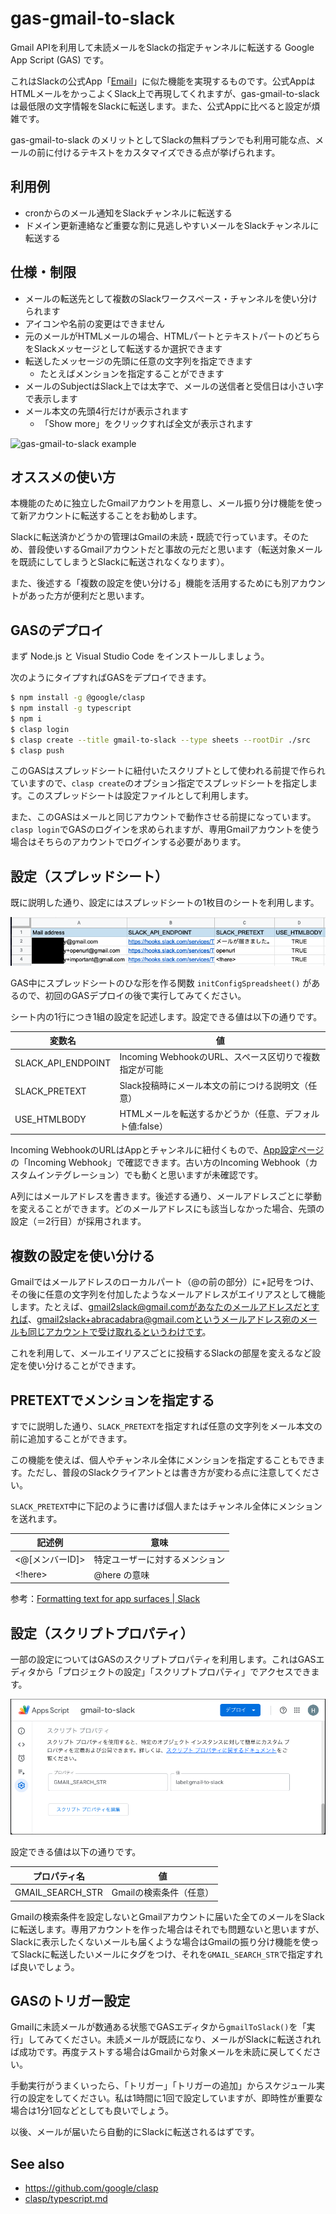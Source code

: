 # gas-gmail-to-slack

Gmail APIを利用して未読メールをSlackの指定チャンネルに転送する Google App Script (GAS) です。

これはSlackの公式App「[Email](https://slack.com/apps/A0F81496D-email)」に似た機能を実現するものです。公式AppはHTMLメールをかっこよくSlack上で再現してくれますが、gas-gmail-to-slack は最低限の文字情報をSlackに転送します。また、公式Appに比べると設定が煩雑です。

gas-gmail-to-slack のメリットとしてSlackの無料プランでも利用可能な点、メールの前に付けるテキストをカスタマイズできる点が挙げられます。

## 利用例

* cronからのメール通知をSlackチャンネルに転送する
* ドメイン更新連絡など重要な割に見逃しやすいメールをSlackチャンネルに転送する

## 仕様・制限

* メールの転送先として複数のSlackワークスペース・チャンネルを使い分けられます
* アイコンや名前の変更はできません
* 元のメールがHTMLメールの場合、HTMLパートとテキストパートのどちらをSlackメッセージとして転送するか選択できます
* 転送したメッセージの先頭に任意の文字列を指定できます
  - たとえばメンションを指定することができます
* メールのSubjectはSlack上では太字で、メールの送信者と受信日は小さい字で表示します
* メール本文の先頭4行だけが表示されます
  - 「Show more」をクリックすれば全文が表示されます

![gas-gmail-to-slack example](https://github.com/hnw/gas-gmail-to-slack/blob/master/doc/gmail-to-slack-example.png?raw=true)

## オススメの使い方

本機能のために独立したGmailアカウントを用意し、メール振り分け機能を使って新アカウントに転送することをお勧めします。

Slackに転送済かどうかの管理はGmailの未読・既読で行っています。そのため、普段使いするGmailアカウントだと事故の元だと思います（転送対象メールを既読にしてしまうとSlackに転送されなくなります）。

また、後述する「複数の設定を使い分ける」機能を活用するためにも別アカウントがあった方が便利だと思います。

## GASのデプロイ

まず Node.js と Visual Studio Code をインストールしましょう。

次のようにタイプすればGASをデプロイできます。

```sh
$ npm install -g @google/clasp
$ npm install -g typescript
$ npm i
$ clasp login
$ clasp create --title gmail-to-slack --type sheets --rootDir ./src
$ clasp push
```

このGASはスプレッドシートに紐付いたスクリプトとして使われる前提で作られていますので、`clasp create`のオプション指定でスプレッドシートを指定します。このスプレッドシートは設定ファイルとして利用します。

また、このGASはメールと同じアカウントで動作させる前提になっています。`clasp login`でGASのログインを求められますが、専用Gmailアカウントを使う場合はそちらのアカウントでログインする必要があります。

## 設定（スプレッドシート）

既に説明した通り、設定にはスプレッドシートの1枚目のシートを利用します。

![configuration with spreadsheet](https://github.com/hnw/gas-gmail-to-slack/blob/master/doc/config-spreadsheet.png?raw=true)

GAS中にスプレッドシートのひな形を作る関数 `initConfigSpreadsheet()` があるので、初回のGASデプロイの後で実行してみてください。

シート内の1行につき1組の設定を記述します。設定できる値は以下の通りです。

| 変数名             | 値                                                       |
|--------------------|----------------------------------------------------------|
| SLACK_API_ENDPOINT | Incoming WebhookのURL、スペース区切りで複数指定が可能    |
| SLACK_PRETEXT      | Slack投稿時にメール本文の前につける説明文（任意）        |
| USE_HTMLBODY       | HTMLメールを転送するかどうか（任意、デフォルト値:false） |

Incoming WebhookのURLはAppとチャンネルに紐付くもので、[App設定ページ](https://api.slack.com/apps)の「Incoming Webhook」で確認できます。古い方のIncoming Webhook（カスタムインテグレーション）でも動くと思いますが未確認です。

A列にはメールアドレスを書きます。後述する通り、メールアドレスごとに挙動を変えることができます。どのメールアドレスにも該当しなかった場合、先頭の設定（＝2行目）が採用されます。

## 複数の設定を使い分ける

Gmailではメールアドレスのローカルパート（@の前の部分）に+記号をつけ、その後に任意の文字列を付加したようなメールアドレスがエイリアスとして機能します。たとえば、gmail2slack@gmail.comがあなたのメールアドレスだとすれば、gmail2slack+abracadabra@gmail.comというメールアドレス宛のメールも同じアカウントで受け取れるというわけです。

これを利用して、メールエイリアスごとに投稿するSlackの部屋を変えるなど設定を使い分けることができます。

## PRETEXTでメンションを指定する

すでに説明した通り、`SLACK_PRETEXT`を指定すれば任意の文字列をメール本文の前に追加することができます。

この機能を使えば、個人やチャンネル全体にメンションを指定することもできます。ただし、普段のSlackクライアントとは書き方が変わる点に注意してください。

`SLACK_PRETEXT`中に下記のように書けば個人またはチャンネル全体にメンションを送れます。

| 記述例          | 意味                             |
|-----------------|--------------------------------|
| <@[メンバーID]> | 特定ユーザーに対するメンション |
| <!here>         | @here の意味                   |

参考：[Formatting text for app surfaces \| Slack](https://api.slack.com/reference/surfaces/formatting#mentioning-users)

## 設定（スクリプトプロパティ）

一部の設定についてはGASのスクリプトプロパティを利用します。これはGASエディタから「プロジェクトの設定」「スクリプトプロパティ」でアクセスできます。

![configuration with script property](https://github.com/hnw/gas-gmail-to-slack/blob/master/doc/gas-property.png?raw=true)

設定できる値は以下の通りです。

| プロパティ名        | 値                                                       |
|--------------------|----------------------------------------------------------|
| GMAIL_SEARCH_STR   | Gmailの検索条件（任意）                                  |

Gmailの検索条件を設定しないとGmailアカウントに届いた全てのメールをSlackに転送します。専用アカウントを作った場合はそれでも問題ないと思いますが、Slackに表示したくないメールも届くような場合はGmailの振り分け機能を使ってSlackに転送したいメールにタグをつけ、それを`GMAIL_SEARCH_STR`で指定すれば良いでしょう。

## GASのトリガー設定

Gmailに未読メールが数通ある状態でGASエディタから`gmailToSlack()`を「実行」してみてください。未読メールが既読になり、メールがSlackに転送されれば成功です。再度テストする場合はGmailから対象メールを未読に戻してください。

手動実行がうまくいったら、「トリガー」「トリガーの追加」からスケジュール実行の設定をしてください。私は1時間に1回で設定していますが、即時性が重要な場合は1分1回などとしても良いでしょう。

以後、メールが届いたら自動的にSlackに転送されるはずです。

## See also

 * https://github.com/google/clasp
 * [clasp/typescript\.md](https://github.com/google/clasp/blob/master/docs/typescript.md)
